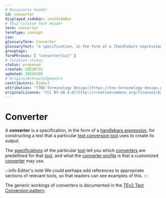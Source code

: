 ```yaml
---
# Docusaurus header
id: converter
displayed_sidebar: tev2SideBar
# TEv2 Curated Text Header
term: converter
termType: concept
isa:
glossaryTerm: Converter
glossaryText: "a specification, in the form of a [handlebars expression](@), for constructing a text that a particular [text conversion tool](@) uses to create its output."
grouptags: 
formPhrases: [ "converter{ss}" ]
# Curation status
status: proposed
created: 20230731
updated: 20240108
# Origins/Acknowledgements
contributors: RieksJ
attribution: "[TNO Terminology Design](https://tno-terminology-design.github.io/tev2-specifications/docs)"
originalLicense: "[CC BY-SA 4.0](http://creativecommons.org/licenses/by-sa/4.0/?ref=chooser-v1)"
---
```


# Converter

A **converter** is a specification, in the form of a [handlebars expression](@), for constructing a text that a particular [text conversion tool](@) uses to create its output.

The [specifications](toolbox@) of the particular [tool](text-conversion-tool@) tell you which [converters](@) are predefined for that [tool](text-conversion-tool@), and what the [converter profile](@) is that a customized [converter](@) may use.

:::info Editor's note
We could perhaps add references to appropriate sections of relevant tools, so that readers can see examples of this.
:::

The generic workings of converters is documented in the [TEv2 Text Conversion pattern](/docs/overview/tev2-text-conversion).
